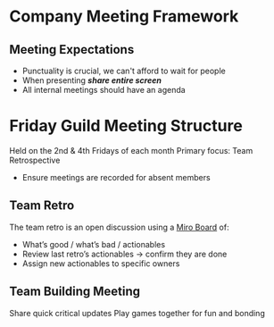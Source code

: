 # Company Meeting Framework

## Meeting Expectations
- Punctuality is crucial, we can't afford to wait for people
- When presenting ***share entire screen***
- All internal meetings should have an agenda

# Friday Guild Meeting Structure
Held on the 2nd & 4th Fridays of each month
Primary focus: Team Retrospective  
- Ensure meetings are recorded for absent members

## Team Retro 
The team retro is an open discussion using a [Miro Board](https://miro.com/app/board/uXjVMkz_jHw=/) of:
- What’s good / what’s bad / actionables 
- Review last retro’s actionables → confirm they are done 
- Assign new actionables to specific owners  

## Team Building Meeting
Share quick critical updates
Play games together for fun and bonding  
